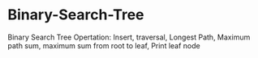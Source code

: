 # Binary-Search-Tree
Binary Search Tree
Opertation:
Insert, traversal, Longest Path, Maximum path sum, maximum sum from root to leaf,
Print leaf node
